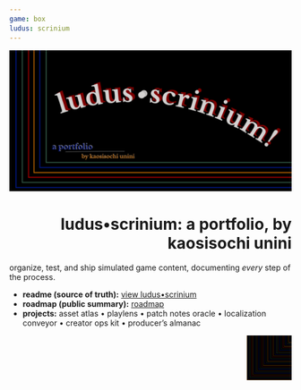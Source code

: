 ```yaml
---
game: box
ludus: scrinium
---
```

<p align="center"><img src="./hero.png" alt="LUDUS SCRINIUM" width="820"></p>

<h1 align=right>ludus•scrinium: a portfolio, by kaosisochi unini</h1>

organize, test, and ship simulated game content, documenting *every* step of the process.

- **readme (source of truth):** [view ludus•scrinium](https://github.com/ludus-scrinium/ludus-scrinium-hub/blob/main/README.md)
- **roadmap (public summary):** [roadmap](https://github.com/ludus-scrinium/ludus-scrinium-hub/blob/main/docs/roadmap.md)
- **projects:** asset atlas • playlens • patch notes oracle • localization conveyor • creator ops kit • producer’s almanac

<p align="right"><img src="./heropfp.png" alt="heropfp" width="80"></p>
